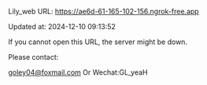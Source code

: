 Lily_web URL: https://ae6d-61-165-102-156.ngrok-free.app

Updated at: 2024-12-10 09:13:52

If you cannot open this URL, the server might be down.

Please contact: 

goley04@foxmail.com Or Wechat:GL_yeaH